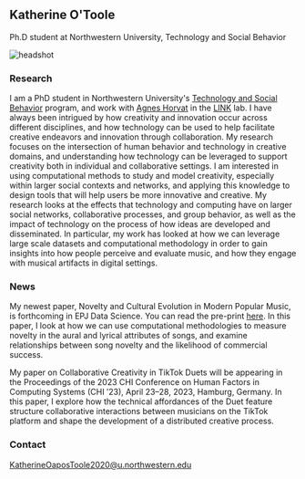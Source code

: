 
## Katherine O'Toole
Ph.D student at Northwestern University, Technology and Social Behavior

![headshot](/About/docs/assets/KOHeadshot.jpg)



### Research

I am a PhD student in Northwestern University's [Technology and Social Behavior](https://tsb.northwestern.edu/) program, and work with [Agnes Horvat](https://agneshorvat.soc.northwestern.edu/) in the [LINK](https://link.soc.northwestern.edu/) lab. I have always been intrigued by how creativity and innovation occur across different disciplines, and how technology can be used to help facilitate creative endeavors and innovation through collaboration. My research focuses on the intersection of human behavior and technology in creative domains, and understanding how technology can be leveraged to support creativity both in individual and collaborative settings. I am interested in using computational methods to study and model creativity, especially within larger social contexts and networks, and applying this knowledge to design tools that will help users be more innovative and creative. My research looks at the effects that technology and computing have on larger social networks, collaborative processes, and group behavior, as well as the impact of technology on the process of how ideas are developed and disseminated. In particular, my work has looked at how we can leverage large scale datasets and computational methodology in order to gain insights into how people perceive and evaluate music, and how they engage with musical artifacts in digital settings.


### News 
My newest paper, Novelty and Cultural Evolution in Modern Popular Music, is forthcoming in EPJ Data Science. You can read the pre-print [here](https://github.com/kmotoole/About/raw/gh-pages/Music_Novelty___EPJ_tex_file.pdf). In this paper, I look at how we can use computational methodologies to measure novelty in the aural and lyrical attributes of songs, and examine relationships between song novelty and the likelihood of commercial success.

My paper on Collaborative Creativity in TikTok Duets will be appearing in the Proceedings of the 2023 CHI Conference on Human Factors
in Computing Systems (CHI ’23), April 23–28, 2023, Hamburg, Germany. In this paper, I explore how the technical affordances of the Duet feature structure collaborative interactions between musicians on the TikTok platform and shape the development of a distributed creative process.



### Contact

KatherineOaposToole2020@u.northwestern.edu
